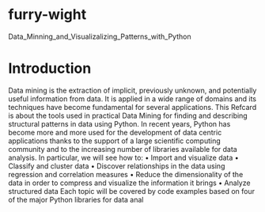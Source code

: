 furry-wight
===========

Data_Minning_and_Visualizalizing_Patterns_with_Python

Introduction
===========

Data mining is the extraction of implicit, previously unknown, and
potentially useful information from data. It is applied in a wide range
of domains and its techniques have become fundamental for several
applications.
This Refcard is about the tools used in practical Data Mining for finding
and describing structural patterns in data using Python. In recent years,
Python has become more and more used for the development of data
centric applications thanks to the support of a large scientific computing
community and to the increasing number of libraries available for data
analysis. In particular, we will see how to:
• Import and visualize data
• Classify and cluster data
• Discover relationships in the data using regression and
correlation measures
• Reduce the dimensionality of the data in order to compress
and visualize the information it brings
• Analyze structured data
Each topic will be covered by code examples based on four of the
major Python libraries for data anal
